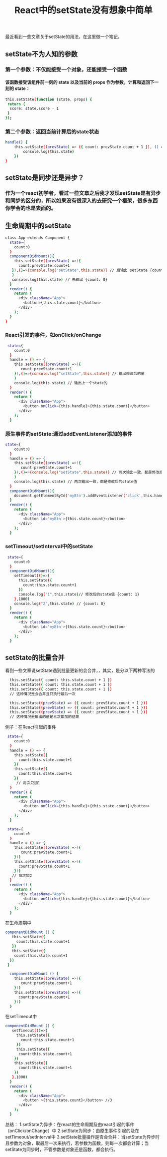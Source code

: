 ﻿---
title: React中的setState没有想象中简单
---
最近看到一些文章关于setState的用法，在这里做一个笔记。

## setState不为人知的参数

### 第一个参数：不仅能接受一个对象，还能接受一个函数

#### 该函数接受该组件前一刻的 state 以及当前的 props 作为参数，计算和返回下一刻的 state：

``` bash
this.setState(function (state, props) {
 return {
  score: state.score - 1
 }
});
```

### 第二个参数：返回当前计算后的state状态

``` bash
handle() {
    this.setState((prevState) => ({ count: prevState.count + 1 }), () => {
        console.log(this.state)
    })
}
```

## setState是同步还是异步？
### 作为一个react初学者，看过一些文章之后我才发现setState是有异步和同步的区分的，所以如果没有很深入的去研究一个框架，很多东西你学会的也是表面的。

## 生命周期中的setState
``` bash
class App extends Component {
  state={
    count:0
  }
  componentDidMount(){
    this.setState((prevState) =>({
      count:prevState.count+1
   }),()=>{console.log("setState",this.state)} // 后输出 setState {count: 1}
   )
   console.log(this.state) // 先输出 {count: 0}
  }
  render() {
    return (
      <div className="App">
        <button>{this.state.count}</button>
      </div>
    );
  }
}
```

### React引发的事件，如onClick/onChange

``` bash
 state={
    count:0
  }
  handle = () => {
    this.setState((prevState) =>({
       count:prevState.count+1
    }),()=>{console.log("setState",this.state)} // 输出修改后的值
    )
    console.log(this.state) // 输出上一个state的
  }
  render() {
    return (
      <div className="App">
        <button onClick={this.handle}>{this.state.count}</button>
      </div>
    );
  }
```
### 原生事件的setState:通过addEventListener添加的事件
```bash
state={
    count:0
  }
  handle = () => {
    this.setState((prevState) =>({
       count:prevState.count+1
    }),()=>{console.log("setState",this.state)} // 两次输出一致，都是修改后的state值
    )
    console.log(this.state) // 两次输出一致，都是修改后的state值
  }
  componentDidMount(){
    document.getElementById('myBtn').addEventListener('click',this.handle)
  }
  render() {
    return (
      <div className="App">
        <button id='myBtn'>{this.state.count}</button>
      </div>
    );
  }
```

### setTimeout/setInterval中的setState
```bash
 state={
    count:0
  }
  componentDidMount(){
    setTimeout(()=>{
      this.setState({
        count:this.state.count+1
      })
      console.log("1",this.state)// 修改后的state值 {count: 1}
    },1000)
    console.log("2",this.state) // {count: 0}
  }
  render() {
    return (
      <div className="App">
        <button id='myBtn'>{this.state.count}</button>
      </div>
    );
  }
```
## setState的批量合并
看到一些文章说setState遇到批量更新的会合并，，其实，是分以下两种写法的
```bash
  this.setState({ count: this.state.count + 1 })
  this.setState({ count: this.state.count + 1 })
  this.setState({ count: this.state.count + 1 })
  // 这种情况是会合并且只执行最后一次
```
```bash
  this.setState((prevState) => ({ count: prevState.count + 1 }))
  this.setState((prevState) => ({ count: prevState.count + 1 }))
  this.setState((prevState) => ({ count: prevState.count + 1 }))
  // 这种情况是输出的值是三次累加的结果
```

例子：在React引起的事件
```bash
 state={
    count:0
  }
  handle = () => {
    this.setState({
      count:this.state.count+1
    })
    this.setState({
      count:this.state.count+1
    })
     // 每次只加1
  }
  render() {
    return (
      <div className="App">
        <button onClick={this.handle}>{this.state.count}</button>
      </div>
    );
  }
```
```bash
 state={
    count:0
  }
  handle = () => {
    this.setState((prevState) =>({
       count:prevState.count+1
    }))
    this.setState((prevState) =>({
      count:prevState.count+1
    }))
   // 每次加2
  }
  render() {
    return (
      <div className="App">
        <button onClick={this.handle}>{this.state.count}</button>
      </div>
    );
  }
```
在生命周期中
```bash
componentDidMount () {
   this.setState({
     count:this.state.count+1
   })
   this.setState({
    count:this.state.count+1
  })
 }
```
```bash
  componentDidMount () {
    this.setState((prevState) =>({
       count:prevState.count+1
    }))
    this.setState((prevState) =>({
      count:prevState.count+1
    }))
  }
```
在setTimeout中
```bash
componentDidMount () {
   setTimeout(()=>{
     this.setState({
       count:this.state.count+1
     })
     this.setState({
      count:this.state.count+1
    })
    this.setState({
      count:this.state.count+1
    })
   },1000)
  }
  render() {
    return (
      <div className="App">
        <button >{this.state.count}</button> //3
      </div>
    );
  }

```

总结：
1.setState为异步：在react的生命周期及由react引起的事件（onClick/onChange）中
2.setState为同步：由原生事件引起的及在setTimeout/setInterval中
3.setState批量操作是否会合并：当setState为异步时且参数为对象，取最后一次来执行，若参数为函数，则每一次都会计算；当setState为同步时，不管参数是对象还是函数，都会执行。